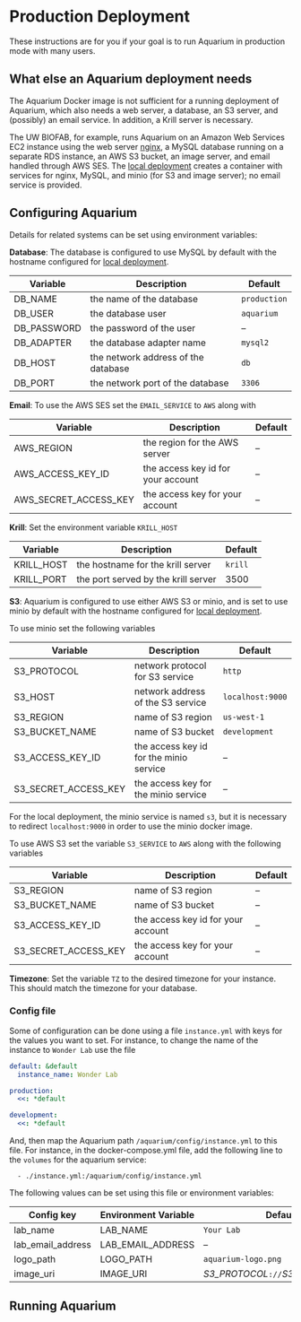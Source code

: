 # Production Deployment

These instructions are for you if your goal is to run Aquarium in production mode with many users.

## What else an Aquarium deployment needs

The Aquarium Docker image is not sufficient for a running deployment of Aquarium, which also needs a web server, a database, an S3 server, and (possibly) an email service.
In addition, a Krill server is necessary.

The UW BIOFAB, for example, runs Aquarium on an Amazon Web Services EC2 instance using the web server [nginx](http://nginx.org), a MySQL database running on a separate RDS instance, an AWS S3 bucket, an image server, and email handled through AWS SES.
The [local deployment](http://klavinslab.org/aquarium-local/) creates a container with services for nginx, MySQL, and minio (for S3 and image server); no email service is provided.

## Configuring Aquarium

Details for related systems can be set using environment variables:

**Database**:
The database is configured to use MySQL by default with the hostname configured for [local deployment](http://klavinslab.org/aquarium-local/).

| Variable | Description | Default |
|----------|-------------|---------|
| DB_NAME | the name of the database | `production` |
| DB_USER | the database user | `aquarium` |
| DB_PASSWORD | the password of the user | – |
| DB_ADAPTER | the database adapter name | `mysql2` |
| DB_HOST | the network address of the database | `db` |
| DB_PORT | the network port of the database | `3306` |

**Email**:
To use the AWS SES set the `EMAIL_SERVICE` to `AWS` along with 

| Variable | Description | Default |
|----------|-------------|---------|
| AWS_REGION | the region for the AWS server | – |
| AWS_ACCESS_KEY_ID | the access key id for your account | – |
| AWS_SECRET_ACCESS_KEY | the access key for your account | – |

**Krill**:
Set the environment variable `KRILL_HOST`

| Variable | Description | Default |
|----------|-------------|---------|
| KRILL_HOST | the hostname for the krill server | `krill` |
| KRILL_PORT | the port served by the krill server | 3500 |

**S3**:
Aquarium is configured to use either AWS S3 or minio, and is set to use minio by default with the hostname configured for [local deployment](http://klavinslab.org/aquarium-local/).

To use minio set the following variables

| Variable | Description | Default |
|----------|-------------|---------|
| S3_PROTOCOL | network protocol for S3 service | `http` |
| S3_HOST | network address of the S3 service | `localhost:9000` |
| S3_REGION | name of S3 region | `us-west-1` |
| S3_BUCKET_NAME | name of S3 bucket | `development` |
| S3_ACCESS_KEY_ID | the access key id for the minio service | – |
| S3_SECRET_ACCESS_KEY | the access key for the minio service | – |

For the local deployment, the minio service is named `s3`, but it is necessary to redirect `localhost:9000` in order to use the minio docker image.

To use AWS S3 set the variable `S3_SERVICE` to `AWS` along with the following variables

| Variable | Description | Default |
|----------|-------------|---------|
| S3_REGION | name of S3 region | – |
| S3_BUCKET_NAME | name of S3 bucket | – |
| S3_ACCESS_KEY_ID | the access key id for your account | – |
| S3_SECRET_ACCESS_KEY | the access key for your account | – |

**Timezone**: 
Set the variable `TZ` to the desired timezone for your instance.
This should match the timezone for your database.

### Config file

Some of configuration can be done using a file `instance.yml` with keys for the values you want to set.
For instance, to change the name of the instance to `Wonder Lab` use the file

```yaml
default: &default
  instance_name: Wonder Lab

production:
  <<: *default

development:
  <<: *default
```

And, then map the Aquarium path `/aquarium/config/instance.yml` to this file.
For instance, in the docker-compose.yml file, add the following line to the `volumes` for
the aquarium service:

```
  - ./instance.yml:/aquarium/config/instance.yml
```

The following values can be set using this file or environment variables:

| Config key | Environment Variable |  Default |
|----------|-------------|---------|
| lab_name | LAB_NAME | `Your Lab` |
| lab_email_address | LAB_EMAIL_ADDRESS | – |
| logo_path | LOGO_PATH | `aquarium-logo.png` |
| image_uri | IMAGE_URI | *S3_PROTOCOL*`://`*S3_HOST*`/images/` |



## Running Aquarium
